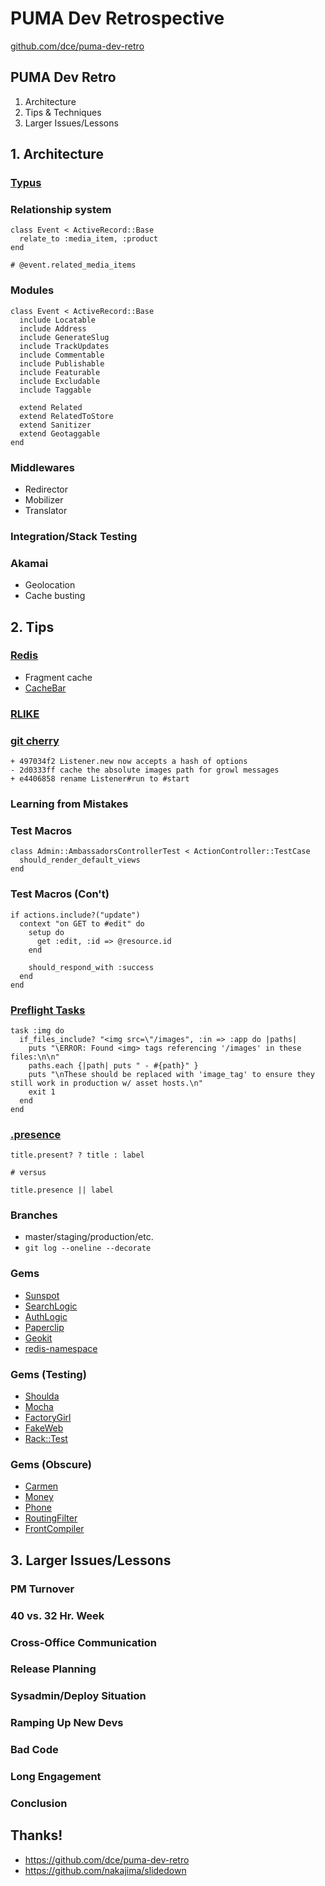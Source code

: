 PUMA Dev Retrospective
======================

[github.com/dce/puma-dev-retro][github]

[github]: https://github.com/dce/puma-dev-retro

## PUMA Dev Retro

  1. Architecture
  2. Tips &amp; Techniques
  3. Larger Issues/Lessons

## 1. Architecture

### [Typus][]

[typus]: https://github.com/typus/typus

### Relationship system

    class Event < ActiveRecord::Base
      relate_to :media_item, :product
    end

    # @event.related_media_items

### Modules

    class Event < ActiveRecord::Base
      include Locatable
      include Address
      include GenerateSlug
      include TrackUpdates
      include Commentable
      include Publishable
      include Featurable
      include Excludable
      include Taggable

      extend Related
      extend RelatedToStore
      extend Sanitizer
      extend Geotaggable
    end

### Middlewares

  * Redirector
  * Mobilizer
  * Translator

### Integration/Stack Testing

### Akamai

  * Geolocation
  * Cache busting

## 2. Tips

### [Redis][]

  * Fragment cache
  * [CacheBar][]

[redis]: http://redis.io/
[cachebar]: https://github.com/vigetlabs/cachebar

### [RLIKE][] 

[rlike]: http://dev.mysql.com/doc/refman/5.0/en/regexp.html

### [git cherry][cherry]

    + 497034f2 Listener.new now accepts a hash of options
    - 2d0333ff cache the absolute images path for growl messages
    + e4406858 rename Listener#run to #start

[cherry]: http://www.kernel.org/pub/software/scm/git/docs/git-cherry.html

### Learning from Mistakes

### Test Macros

    class Admin::AmbassadorsControllerTest < ActionController::TestCase
      should_render_default_views
    end

### Test Macros (Con't)

    if actions.include?("update")
      context "on GET to #edit" do
        setup do
          get :edit, :id => @resource.id
        end

        should_respond_with :success
      end
    end

### [Preflight Tasks][preflight]

    task :img do
      if_files_include? "<img src=\"/images", :in => :app do |paths|
        puts "\ERROR: Found <img> tags referencing '/images' in these files:\n\n"
        paths.each {|path| puts " - #{path}" }
        puts "\nThese should be replaced with 'image_tag' to ensure they still work in production w/ asset hosts.\n"
        exit 1
      end
    end

[preflight]: http://www.viget.com/extend/testing-your-codes-text/

### [.presence][presence]

    title.present? ? title : label

    # versus

    title.presence || label

[presence]: http://rubyquicktips.com/post/9247085311/directly-access-an-object-if-its-present

### Branches

  * master/staging/production/etc.
  * `git log --oneline --decorate`

### Gems

  * [Sunspot](http://outoftime.github.com/sunspot)
  * [SearchLogic](http://github.com/binarylogic/searchlogic)
  * [AuthLogic](http://github.com/binarylogic/authlogic)
  * [Paperclip](https://github.com/thoughtbot/paperclip)
  * [Geokit](http://github.com/andre/geokit-gem)
  * [redis-namespace](https://github.com/defunkt/redis-namespace)

### Gems (Testing)

  * [Shoulda](https://github.com/thoughtbot/shoulda)
  * [Mocha](http://mocha.rubyforge.org/)
  * [FactoryGirl](https://github.com/thoughtbot/factory_girl)
  * [FakeWeb](http://github.com/chrisk/fakeweb)
  * [Rack::Test](http://github.com/brynary/rack-test)

### Gems (Obscure)

  * [Carmen](https://github.com/jim/carmen)
  * [Money](https://github.com/RubyMoney/money)
  * [Phone](http://github.com/carr/phone)
  * [RoutingFilter](http://github.com/svenfuchs/routing-filter)
  * [FrontCompiler](https://github.com/MadRabbit/frontcompiler)

## 3. Larger Issues/Lessons

### PM Turnover

### 40 vs. 32 Hr. Week

### Cross-Office Communication

### Release Planning

### Sysadmin/Deploy Situation

### Ramping Up New Devs

### Bad Code

### Long Engagement

### Conclusion

## Thanks!

  * <https://github.com/dce/puma-dev-retro>
  * <https://github.com/nakajima/slidedown>
